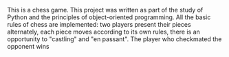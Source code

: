 This is a chess game. This project was written as part of the study of Python and the principles of object-oriented programming. All the basic rules of chess are implemented: two players present their pieces alternately, each piece moves according to its own rules, there is an opportunity to "castling" and "en passant". The player who checkmated the opponent wins
